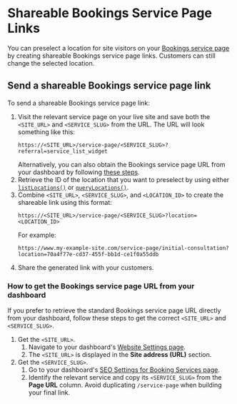 # Shareable Bookings Service Page Links

You can preselect a location for site visitors on your
[Bookings service page](https://support.wix.com/en/article/wix-bookings-customizing-your-service-pages)
by creating shareable Bookings service page links. Customers
can still change the selected location.

## Send a shareable Bookings service page link

To send a shareable Bookings service page link:

1. Visit the relevant service page on your live site and save both the
   `<SITE_URL>` and `<SERVICE_SLUG>` from the URL. The URL will look something
   like this:
   ```url
   https://<SITE_URL>/service-page/<SERVICE_SLUG>?referral=service_list_widget
   ```
   Alternatively, you can also obtain the Bookings service page URL from your
   dashboard by following
   [these steps](#how-to-get-the-bookings-service-page-url-from-your-dashboard).
1. Retrieve the ID of the location that you want to preselect by using either
   [`listLocations()`](/wix-business-tools-v2/locations/listlocations) or
   [`queryLocations()`](/wix-business-tools-v2/locations/querylocations).
1. Combine `<SITE_URL>`, `<SERVICE_SLUG>`, and `<LOCATION_ID>` to create the
   shareable link using this format:
   ```url
   https://<SITE_URL>/service-page/<SERVICE_SLUG>?location=<LOCATION_ID>
   ```
   For example:
   ```url
   https://www.my-example-site.com/service-page/initial-consultation?location=70a4f77e-cd37-455f-bb1d-ce1f0a55ddb
   ```
1. Share the generated link with your customers.

### How to get the Bookings service page URL from your dashboard

If you prefer to retrieve the standard Bookings service page URL directly from
your dashboard, follow these steps to get the correct `<SITE_URL>` and
`<SERVICE_SLUG>`.

1. Get the `<SITE_URL>`.
   1. Navigate to your dashboard's
   [Website Settings page](https://www.wix.com/my-account/site-selector/?buttonText=Select%20Site&title=Select%20a%20Site&autoSelectOnSingleSite=true&actionUrl=https:%2F%2Fwww.wix.com%2Fdashboard%2F%7B%7BmetaSiteId%7D%7D%2Fsettings/website-settings).
   1. The `<SITE_URL>` is displayed in the __Site address (URL)__ section.
1. Get the `<SERVICE_SLUG>`.
   1. Go to your dashboard's [SEO Settings for Booking Services page](https://www.wix.com/my-account/site-selector/?buttonText=Select%20Site&title=Select%20a%20Site&autoSelectOnSingleSite=true&actionUrl=https:%2F%2Fwww.wix.com%2Fdashboard%2F%7B%7BmetaSiteId%7D%7D%2Fseo-home/seo-settings/bookings-service).
   1. Identify the relevant service and copy its `<SERVICE_SLUG>`
      from the __Page URL__ column. Avoid duplicating `/service-page`
      when building your final link.